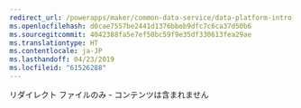 ```yaml
---
redirect_url: /powerapps/maker/common-data-service/data-platform-intro
ms.openlocfilehash: d0cae7557be2441d1376bbeb9dfc7c6ca37d50b6
ms.sourcegitcommit: 4042388fa5e7ef50bc59f9e35df330613fea29ae
ms.translationtype: HT
ms.contentlocale: ja-JP
ms.lasthandoff: 04/23/2019
ms.locfileid: "61526288"
---
```

リダイレクト ファイルのみ - コンテンツは含まれません